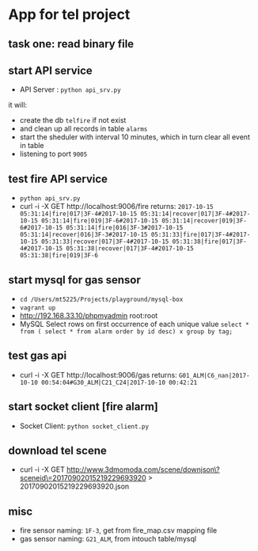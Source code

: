 # App for tel project

## task one: read binary file

## start API service
  - API Server :  `python api_srv.py`

  it will:
  -  create the db `telfire` if not exist
  - and clean up all records in table `alarms`
  - start the sheduler with interval 10 minutes, which in turn clear all event in table
  - listening to port `9005` 

## test fire API service
  - `python api_srv.py` 
  - curl -i -X GET http://localhost:9006/fire
returns: 
  `2017-10-15 05:31:14|fire|017|3F-4#2017-10-15 05:31:14|recover|017|3F-4#2017-10-15 05:31:14|fire|019|3F-6#2017-10-15 05:31:14|recover|019|3F-6#2017-10-15 05:31:14|fire|016|3F-3#2017-10-15 05:31:14|recover|016|3F-3#2017-10-15 05:31:33|fire|017|3F-4#2017-10-15 05:31:33|recover|017|3F-4#2017-10-15 05:31:38|fire|017|3F-4#2017-10-15 05:31:38|recover|017|3F-4#2017-10-15 05:31:38|fire|019|3F-6`


## start mysql for gas sensor
  - `cd /Users/mt5225/Projects/playground/mysql-box`
  - `vagrant up`
  - http://192.168.33.10/phpmyadmin   root:root
  - MySQL Select rows on first occurrence of each unique value
`select * from ( select * from alarm order by id desc) x group by tag;`


## test gas api
  - curl -i -X GET http://localhost:9006/gas
returns:
  `G01_ALM|C6_nan|2017-10-10 00:54:04#G30_ALM|C21_C24|2017-10-10 00:42:21`



## start socket client [fire alarm]
  - Socket Client: `python socket_client.py`

## download tel scene
  - curl -i -X GET http://www.3dmomoda.com/scene/downjson\?sceneid\=20170902015219229693920 > 20170902015219229693920.json

## misc
  - fire sensor naming:  `1F-3`, get from fire_map.csv mapping file
  - gas sensor naming: `G21_ALM`, from intouch table/mysql